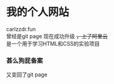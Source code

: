 # 我的个人网站
carlzzdr.fun  
曾经是git page 现在成功升级  ~~，上了阿里云~~  
是一个用于学习HTML和CSS的实验项目  

### 甚么狗屁备案
又变回了git page
